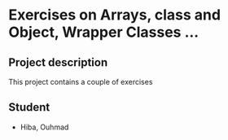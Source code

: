 # Exercises on Arrays, class and Object, Wrapper Classes ...

## Project description 

This project contains a couple of exercises 

## Student 

- Hiba, Ouhmad 

